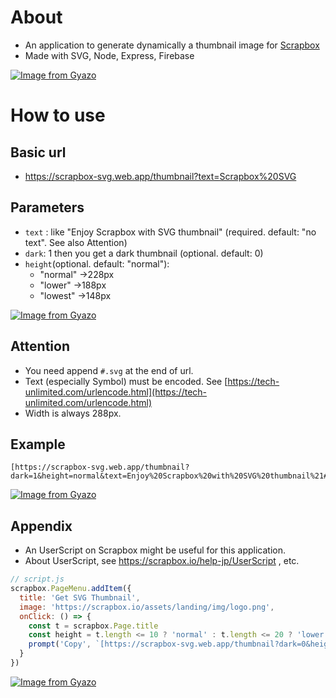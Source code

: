 # About

- An application to generate dynamically a thumbnail image for [Scrapbox](https://scrapbox.io)
- Made with SVG, Node, Express, Firebase

[![Image from Gyazo](https://i.gyazo.com/37fc3eed2db5ec75a942b1a6af34c431.png)](https://gyazo.com/37fc3eed2db5ec75a942b1a6af34c431)

# How to use

## Basic url

- https://scrapbox-svg.web.app/thumbnail?text=Scrapbox%20SVG

## Parameters

- `text` : like "Enjoy Scrapbox with SVG thumbnail" (required. default: "no text". See also Attention)
- `dark`: 1 then you get a dark thumbnail (optional. default: 0)
- `height`(optional. default: "normal"):
  - "normal" →228px
  - "lower" →188px
  - "lowest" →148px

[![Image from Gyazo](https://i.gyazo.com/a221a03c70b29d2b20d50c9895f92e11.png)](https://gyazo.com/a221a03c70b29d2b20d50c9895f92e11)

## Attention

- You need append `#.svg` at the end of url.
- Text (especially Symbol) must be encoded. See [https://tech-unlimited.com/urlencode.html](https://tech-unlimited.com/urlencode.html)
- Width is always 288px.

## Example

```
[https://scrapbox-svg.web.app/thumbnail?dark=1&height=normal&text=Enjoy%20Scrapbox%20with%20SVG%20thumbnail%21#.svg]
```
[![Image from Gyazo](https://i.gyazo.com/c1b2da0b490a6480975ffda6ed14e1dd.png)](https://gyazo.com/c1b2da0b490a6480975ffda6ed14e1dd)

## Appendix

- An UserScript on Scrapbox might be useful for this application.
- About UserScript, see https://scrapbox.io/help-jp/UserScript , etc.

```javascript
// script.js
scrapbox.PageMenu.addItem({
  title: 'Get SVG Thumbnail',
  image: 'https://scrapbox.io/assets/landing/img/logo.png',
  onClick: () => {
  	const t = scrapbox.Page.title
   	const height = t.length <= 10 ? 'normal' : t.length <= 20 ? 'lower' : 'lowest'
   	prompt('Copy', `[https://scrapbox-svg.web.app/thumbnail?dark=0&height=normal&text=${encodeURIComponent(t)}#.svg]`)
  }
})
```

[![Image from Gyazo](https://i.gyazo.com/a32ed4f5de8881dda613ac61f562c41e.gif)](https://gyazo.com/a32ed4f5de8881dda613ac61f562c41e)
